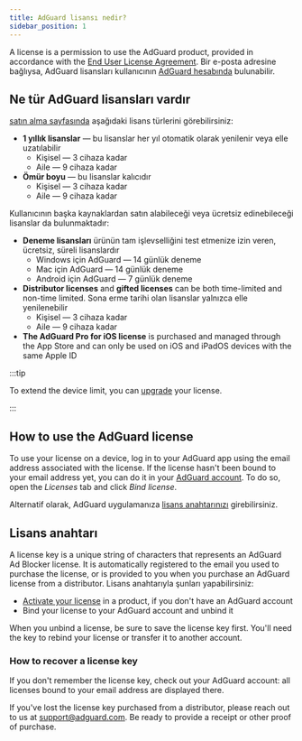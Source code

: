 ```yaml
---
title: AdGuard lisansı nedir?
sidebar_position: 1
---
```


A license is a permission to use the AdGuard product, provided in accordance with the [End User License Agreement](https://adguard.com/eula.html). Bir e-posta adresine bağlıysa, AdGuard lisansları kullanıcının [AdGuard hesabında](https://my.adguard.com/) bulunabilir.

## Ne tür AdGuard lisansları vardır

[satın alma sayfasında](https://adguard.com/license.html) aşağıdaki lisans türlerini görebilirsiniz:

- **1 yıllık lisanslar** — bu lisanslar her yıl otomatik olarak yenilenir veya elle uzatılabilir
    - Kişisel — 3 cihaza kadar
    - Aile — 9 cihaza kadar
- **Ömür boyu** — bu lisanslar kalıcıdır
    - Kişisel — 3 cihaza kadar
    - Aile — 9 cihaza kadar

Kullanıcının başka kaynaklardan satın alabileceği veya ücretsiz edinebileceği lisanslar da bulunmaktadır:

- **Deneme lisansları** ürünün tam işlevselliğini test etmenize izin veren, ücretsiz, süreli lisanslardır
    - Windows için AdGuard — 14 günlük deneme
    - Mac için AdGuard — 14 günlük deneme
    - Android için AdGuard — 7 günlük deneme
- **Distributor licenses** and **gifted licenses** can be both time-limited and non-time limited. Sona erme tarihi olan lisanslar yalnızca elle yenilenebilir
    - Kişisel — 3 cihaza kadar
    - Aile — 9 cihaza kadar
- **The AdGuard Pro for iOS license** is purchased and managed through the App Store and can only be used on iOS and iPadOS devices with the same Apple ID

:::tip

To extend the device limit, you can [upgrade](../payment-options/#upgrade) your license.

:::

## How to use the AdGuard license

To use your license on a device, log in to your AdGuard app using the email address associated with the license. If the license hasn't been bound to your email address yet, you can do it in your [AdGuard account](https://my.adguard.com/). To do so, open the *Licenses* tab and click *Bind license*.

Alternatif olarak, AdGuard uygulamanıza [lisans anahtarınızı](#license-key) girebilirsiniz.

## Lisans anahtarı

A license key is a unique string of characters that represents an AdGuard Ad Blocker license. It is automatically registered to the email you used to purchase the license, or is provided to you when you purchase an AdGuard license from a distributor. Lisans anahtarıyla şunları yapabilirsiniz:

- [Activate your license](../activation) in a product, if you don't have an AdGuard account
- Bind your license to your AdGuard account and unbind it

When you unbind a license, be sure to save the license key first. You'll need the key to rebind your license or transfer it to another account.

### How to recover a license key

If you don't remember the license key, check out your AdGuard account: all licenses bound to your email address are displayed there.

If you've lost the license key purchased from a distributor, please reach out to us at support@adguard.com. Be ready to provide a receipt or other proof of purchase.
